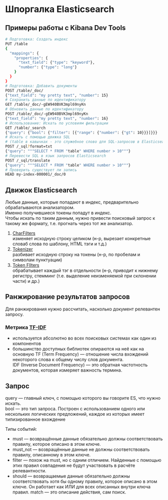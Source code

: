 # Шпоргалка Elasticsearch

## Примеры работы с Kibana Dev Tools 
```bash
# Подготовка: Создать индекс
PUT /table
{
  "mappings": {
    "properties": {
      "text_field": {"type": "keyword"},
      "number": {"type": "long"}
    }
  }
}
# Подготовка: Добавить документы
POST /table/_doc/
{"text_field": "my pretty text", "number": 15}
# Сохранить данные по идентификатору
GET /table/_doc/-gEW940BVK3mpl69nyKn
# Обновить данные по идентификатору
POST /table/_doc/-gEW940BVK3mpl69nyKn
{"text_field": "my pretty text", "number": 16}
# Использование: Искать по условиям фильтрации
GET /table/_search
{"query": {"bool": {"filter": [{"range": {"number": {"gt": 10}}}]}}}
# Искать с помощью движка SQL
# (table в кавычках - это служебное слово для SQL-запросов в Elasticsearch)
POST /_sql?format=txt
{"query": """SELECT * FROM "table" WHERE number > 10"""}
# Перевести SQL в язык запросов Elasticsearch
POST /_sql/translate
{"query": """SELECT * FROM "table" WHERE number > 10"""}
# Проверить существует ли запись
HEAD my-index-000001/_doc/0
```



## Движок Elasticsearch
Любые данные, которые попадают в индекс, предварительно обрабатываются анализатором.  
Именно получившиеся токены попадут в индекс.  
Чтобы искать по таким данным, нужно привести поисковый запрос к такому же формату, т.е. прогнать через тот же анализатор.  

1. [CharFilters](https://www.elastic.co/guide/en/elasticsearch/reference/current/analysis-charfilters.html)  
изменяет исходную строку целиком (н-р, вырезает конкретные словаб слова по шаблону, HTML тэги и т.д.)
1. [Tokenizer](https://www.elastic.co/guide/en/elasticsearch/reference/current/analysis-tokenizers.html)  
разбивает исходную строку на токены (н-р, по пробелам и символам пунктуации)
1. [Token FIlters](https://www.elastic.co/guide/en/elasticsearch/reference/current/analysis-tokenfilters.html)  
обрабатывает каждый тэг в отдельности (н-р, приводит к нижнему регистру, стемминг (т.е. выделение неизменяемой при склонении части) и др.)


## Ранжирование результатов запросов
Для ранжирования нужно рассчитать, насколько документ релевантен запросу.


### Метрика [TF-IDF](https://ru.wikipedia.org/wiki/TF-IDF)
- используется абсолютно во всех поисковых системах как один из компонентов
- большинство доступных библиотек опираются на неё как на основную
TF (Term Frequency) — отношение числа вхождений некоторого слова к общему числу слов документа.  
IDF (Inverse Document Frequency) — это обратная частотность документов, которая измеряет важность термина.

## Запрос
query — главный ключ, с помощью которого вы говорите ES, что нужно искать.  
bool — это тип запроса. Построен с использованием одного или нескольких логических предложений, каждое из которых имеет типизированное вхождение  

Типы событий:
- must — возвращённые данные обязательно должны соответствовать правилу, которое описано в этом ключе.
- must_not — возвращённые данные не должны соответствовать правилу, описанному в этом ключе.
- filter — похож на must, но с одним отличием. Найденные с помощью этих правил совпадения не будут участвовать в расчёте релевантности.
- should — возвращаемые данные обязательно должны соответствовать хотя бы одному правилу, которое описано в этом ключе. Он работает как ИЛИ для всех описанных внутри ключа правил.
matсh — это описание действия, сам поиск.

